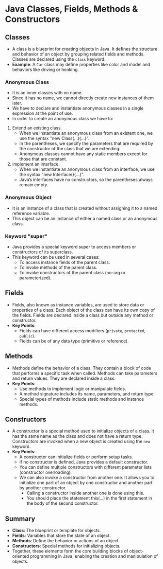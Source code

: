 # Java Classes, Fields, Methods & Constructors

## Classes
- A class is a blueprint for creating objects in Java. It defines the structure and behavior of an object by grouping 
  related fields and methods. Classes are declared using the `class` keyword.
- **Example**: A `Car` class may define properties like color and model and behaviors like driving or honking.

### Anonymous Class
- It is an inner classes with no name.
- Since it has no name, we cannot directly create new instances of them later.
- We have to declare and instantiate anonymous classes in a single expression at the point of use.
- In order to create an anonymous class we have to:
1. Extend an existing class.
   - When we instantiate an anonymous class from an existent one, we use the syntax "new Class(...){...}".
   - In the parentheses, we specify the parameters that are required by the constructor of the class
     that we are extending.
   - Anonymous classes cannot have any static members except for those that are constant.
2. Implement an interface.
   - When we instantiate an anonymous class from an interface, we use the syntax "new Interface(){...}".
   - Java’s interfaces have no constructors, so the parentheses always remain empty.
   
### Anonymous Object
- It is an instance of a class that is created without assigning it to a named reference variable.
- This object can be an instance of either a named class or an anonymous class.

### Keyword "super"
- Java provides a special keyword super to access members or constructors of its superclass.
- This keyword can be used in several cases:
  - To access instance fields of the parent class.
  - To invoke methods of the parent class.
  - To invoke constructors of the parent class (no-arg or parameterized).


## Fields
- Fields, also known as instance variables, are used to store data or properties of a class. Each object of the class can 
 have its own copy of the fields. Fields are declared inside a class but outside any method or constructor.
- **Key Points**:
  - Fields can have different access modifiers (`private`, `protected`, `public`).
  - Fields can be of any data type (primitive or reference).
  

## Methods
- Methods define the behavior of a class. They contain a block of code that performs a specific task when called. 
  Methods can take parameters and return values. They are declared inside a class.
- **Key Points**:
  - Use methods to implement logic or manipulate fields.
  - A method signature includes its name, parameters, and return type.
  - Special types of methods include static methods and instance methods.
  

## Constructors
- A constructor is a special method used to initialize objects of a class. It has the same name as the class and does not 
  have a return type. Constructors are invoked when a new object is created using the `new` keyword.
- **Key Points**:
  - A constructor can initialize fields or perform setup tasks.
  - If no constructor is defined, Java provides a default constructor.
  - You can define multiple constructors with different parameter lists (constructor overloading).
  - We can also invoke a constructor from another one. It allows you to initialize one part of an object by one 
    constructor and another part by another constructor. 
    - Calling a constructor inside another one is done using this.
    - You should place the statement this(...) in the first statement in the body of the second constructor.

## Summary
- **Class**: The blueprint or template for objects.
- **Fields**: Variables that store the state of an object.
- **Methods**: Define the behavior or actions of an object.
- **Constructors**: Special methods for initializing objects.
- Together, these elements form the core building blocks of object-oriented programming in Java, enabling the creation and 
  manipulation of objects.
